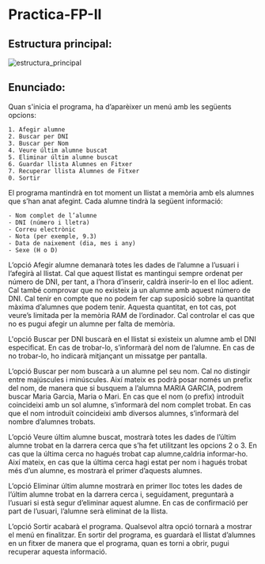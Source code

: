 # Practica-FP-II

## Estructura principal:

![estructura_principal](https://i.imgur.com/0DroeAv.png)

## Enunciado:

Quan s'inicia el programa, ha d’aparèixer un menú amb les següents opcions:

    1. Afegir alumne
    2. Buscar per DNI
    3. Buscar per Nom
    4. Veure últim alumne buscat
    5. Eliminar últim alumne buscat
    6. Guardar llista Alumnes en Fitxer
    7. Recuperar llista Alumnes de Fitxer
    0. Sortir

El programa mantindrà en tot moment un llistat a memòria amb els alumnes que s’han anat afegint.
Cada alumne tindrà la següent informació:

    - Nom complet de l’alumne
    - DNI (número i lletra)
    - Correu electrònic
    - Nota (per exemple, 9.3)
    - Data de naixement (dia, mes i any)
    - Sexe (H o D)

L’opció Afegir alumne demanarà totes les dades de l’alumne a l’usuari i l’afegirà al llistat. Cal que aquest llistat es mantingui sempre ordenat per número de DNI, per tant, a l’hora d’inserir, caldrà inserir-lo en el lloc adient. Cal també comprovar que no existeix ja un alumne amb aquest número de DNI. Cal tenir en compte que no podem fer cap suposició sobre la quantitat màxima d’alumnes que podem tenir. Aquesta quantitat, en tot cas, pot veure’s limitada per la memòria RAM de l’ordinador. Cal controlar el cas que no es pugui afegir un alumne per falta de memòria.

L'opció Buscar per DNI buscarà en el llistat si existeix un alumne amb el DNI especificat. En cas de trobar-lo, s’informarà del nom de l’alumne. En cas de no trobar-lo, ho indicarà mitjançant un missatge per pantalla.

L’opció Buscar per nom buscarà a un alumne pel seu nom. Cal no distingir entre majúscules i minúscules. Així mateix es podrà posar només un prefix del nom, de manera que si busquem a l’alumna MARIA GARCIA, podrem buscar Maria Garcia, Maria o Mari. En cas que el nom (o prefix) introduït coincideixi amb un sol alumne, s’informarà del nom complet trobat. En cas que el nom introduït coincideixi amb diversos alumnes, s’informarà del nombre d’alumnes trobats.

L’opció Veure últim alumne buscat, mostrarà totes les dades de l’últim alumne trobat en la darrera cerca que s’ha fet utilitzant les opcions 2 o 3. En cas que la última cerca no hagués trobat cap alumne,caldria informar-ho. Així mateix, en cas que la última cerca hagi estat per nom i hagués trobat més d’un alumne, es mostrarà el primer d’aquests alumnes.

L’opció Eliminar últim alumne mostrarà en primer lloc totes les dades de l’últim alumne trobat en la darrera cerca i, seguidament, preguntarà a l’usuari si està segur d’eliminar aquest alumne. En cas de confirmació per part de l’usuari, l’alumne serà eliminat de la llista.

L’opció Sortir acabarà el programa. Qualsevol altra opció tornarà a mostrar el menú en finalitzar. En sortir del programa, es guardarà el llistat d’alumnes en un fitxer de manera que el programa, quan es torni a obrir, pugui recuperar aquesta informació.
